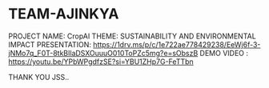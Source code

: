 # TEAM-AJINKYA

PROJECT NAME: CropAI
THEME: SUSTAINABILITY AND ENVIRONMENTAL IMPACT
PRESENTATION:  https://1drv.ms/p/c/1e722ae778429238/EeWj6f-3-jNMo7q_F0T-8tkBIlaDSXOuuuO010ToPZc5mg?e=sObszB
DEMO VIDEO : https://youtu.be/YPbWPgdfzSE?si=YBU1ZHp7G-FeTTbn

THANK YOU JSS..

